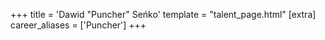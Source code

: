 +++
title = 'Dawid "Puncher" Seńko'
template = "talent_page.html"
[extra]
career_aliases = ['Puncher']
+++
